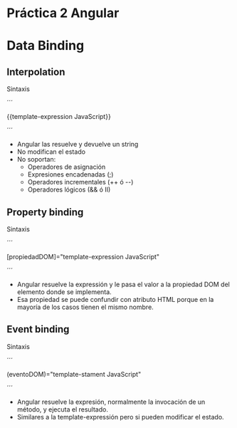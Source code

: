# Práctica 2 Angular

# Data Binding

## Interpolation

Sintaxis

´´´

{{template-expression JavaScript}}


´´´

- Angular las resuelve y devuelve un string
- No modifican el estado
- No soportan:
    - Operadores de asignación
    - Expresiones encadenadas (;)
    - Operadores incrementales (++ ó --)
    - Operadores lógicos (&& ó II)

## Property binding 

Sintaxis

´´´

[propiedadDOM]="template-expression JavaScript"

´´´

- Angular resuelve la expressión y le pasa el valor a la propiedad DOM del elemento donde se implementa.
- Esa propiedad se puede confundir con atributo HTML porque en la mayoría de los casos tienen el mismo nombre.

## Event binding

Sintaxis 

´´´

(eventoDOM)="template-stament JavaScript"

´´´

- Angular resuelve la expresión, normalmente la invocación de un método, y ejecuta el resultado.
- Similares a la template-expressión pero si pueden modificar el estado.